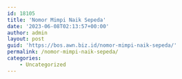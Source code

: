 ```yaml
---
id: 18105
title: 'Nomor Mimpi Naik Sepeda'
date: '2023-06-08T02:13:57+00:00'
author: admin
layout: post
guid: 'https://bos.awn.biz.id/nomor-mimpi-naik-sepeda/'
permalink: /nomor-mimpi-naik-sepeda/
categories:
    - Uncategorized
---
```


